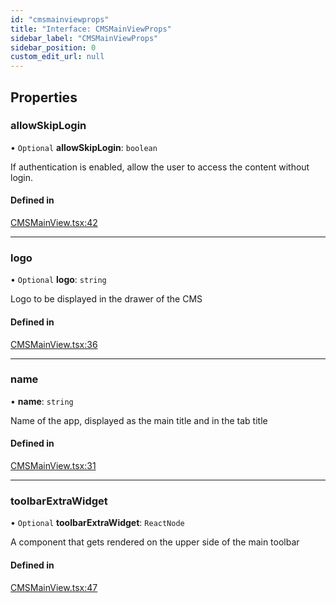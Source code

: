 ```yaml
---
id: "cmsmainviewprops"
title: "Interface: CMSMainViewProps"
sidebar_label: "CMSMainViewProps"
sidebar_position: 0
custom_edit_url: null
---
```


## Properties

### allowSkipLogin

• `Optional` **allowSkipLogin**: `boolean`

If authentication is enabled, allow the user to access the content
without login.

#### Defined in

[CMSMainView.tsx:42](https://github.com/Camberi/firecms/blob/42dd384/src/CMSMainView.tsx#L42)

___

### logo

• `Optional` **logo**: `string`

Logo to be displayed in the drawer of the CMS

#### Defined in

[CMSMainView.tsx:36](https://github.com/Camberi/firecms/blob/42dd384/src/CMSMainView.tsx#L36)

___

### name

• **name**: `string`

Name of the app, displayed as the main title and in the tab title

#### Defined in

[CMSMainView.tsx:31](https://github.com/Camberi/firecms/blob/42dd384/src/CMSMainView.tsx#L31)

___

### toolbarExtraWidget

• `Optional` **toolbarExtraWidget**: `ReactNode`

A component that gets rendered on the upper side of the main toolbar

#### Defined in

[CMSMainView.tsx:47](https://github.com/Camberi/firecms/blob/42dd384/src/CMSMainView.tsx#L47)
